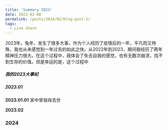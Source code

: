 ```yaml
---
title: 'Summary 2023'
date: 2023-02-08
permalink: /posts/2024/02/blog-post-1/
tags:
  - Live share
---
```


2023年，兔年，发生了很多大事，作为个人经历了疫情后的一年，平凡而又特殊，我也从未感觉到一年过去的如此之快。从2022年到2023，期间我经历了两年精神压力很大。在这个过程中，我体会了失去自我的感觉，也有无数次崩溃，找不到生存的价值。但是幸运的是，这个过程中

##### 我的2023大事纪
##### 2023.01  
**2023.01.01** 家中曾祖母去世


**2023.02**



### 2024